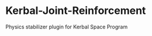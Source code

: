 Kerbal-Joint-Reinforcement
==========================

Physics stabilizer plugin for Kerbal Space Program
